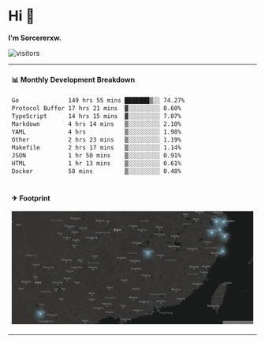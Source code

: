 # Hi 👋

**I'm Sorcererxw.**

![visitors](https://visitor-badge.glitch.me/badge?page_id=sorcererxw.sorcererx)

<table width="800px">
<tr>
<td valign="top" width="50%">

#### 📊 Monthly Development Breakdown

<!--START_SECTION:waka-->
```text
Go              149 hrs 55 mins ███████▒░░ 74.27%
Protocol Buffer 17 hrs 21 mins  ▓░░░░░░░░░ 8.60%
TypeScript      14 hrs 15 mins  ▓░░░░░░░░░ 7.07%
Markdown        4 hrs 14 mins   ▒░░░░░░░░░ 2.10%
YAML            4 hrs           ▒░░░░░░░░░ 1.98%
Other           2 hrs 23 mins   ▒░░░░░░░░░ 1.19%
Makefile        2 hrs 17 mins   ▒░░░░░░░░░ 1.14%
JSON            1 hr 50 mins    ▒░░░░░░░░░ 0.91%
HTML            1 hr 13 mins    ▒░░░░░░░░░ 0.61%
Docker          58 mins         ▒░░░░░░░░░ 0.48%
```
<!--END_SECTION:waka-->

</tr>
<tr>
<td colspan="2">

#### ✈ Footprint

![footprint](./footprint.png)

</td>
</tr>
</table>



